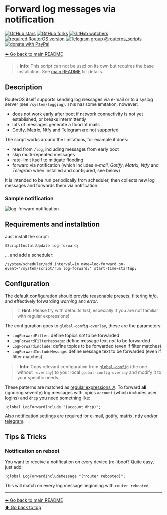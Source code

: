 Forward log messages via notification
=====================================

[![GitHub stars](https://img.shields.io/github/stars/eworm-de/routeros-scripts?logo=GitHub&style=flat&color=red)](https://github.com/eworm-de/routeros-scripts/stargazers)
[![GitHub forks](https://img.shields.io/github/forks/eworm-de/routeros-scripts?logo=GitHub&style=flat&color=green)](https://github.com/eworm-de/routeros-scripts/network)
[![GitHub watchers](https://img.shields.io/github/watchers/eworm-de/routeros-scripts?logo=GitHub&style=flat&color=blue)](https://github.com/eworm-de/routeros-scripts/watchers)
[![required RouterOS version](https://img.shields.io/badge/RouterOS-7.15-yellow?style=flat)](https://mikrotik.com/download/changelogs/)
[![Telegram group @routeros_scripts](https://img.shields.io/badge/Telegram-%40routeros__scripts-%2326A5E4?logo=telegram&style=flat)](https://t.me/routeros_scripts)
[![donate with PayPal](https://img.shields.io/badge/Like_it%3F-Donate!-orange?logo=githubsponsors&logoColor=orange&style=flat)](https://www.paypal.com/cgi-bin/webscr?cmd=_s-xclick&hosted_button_id=A4ZXBD6YS2W8J)

[⬅️ Go back to main README](../README.md)

> ℹ️ **Info**: This script can not be used on its own but requires the base
> installation. See [main README](../README.md) for details.

Description
-----------

RouterOS itself supports sending log messages via e-mail or to a syslog
server (see `/system/logging`). This has some limitation, however:

* does not work early after boot if network connectivity is not
  yet established, or breaks intermittently
* lots of messages generate a flood of mails
* Gotify, Matrix, Ntfy and Telegram are not supported

The script works around the limitations, for example it does:

* read from `/log`, including messages from early boot
* skip multi-repeated messages
* rate-limit itself to mitigate flooding
* forward via notification (which includes *e-mail*, *Gotify*, *Matrix*,
  *Ntfy* and *Telegram* when installed and configured, see below)

It is intended to be run periodically from scheduler, then collects new
log messages and forwards them via notification.

### Sample notification

![log-forward notification](log-forward.d/notification.avif)

Requirements and installation
-----------------------------

Just install the script:

    $ScriptInstallUpdate log-forward;

... and add a scheduler:

    /system/scheduler/add interval=1m name=log-forward on-event="/system/script/run log-forward;" start-time=startup;

Configuration
-------------

The default configuration should provide reasonable presets, filtering
*info*, and effectively forwarding *warning* and *error*.

> 💡️ **Hint**: Please try with defaults first, especially if you are not
> familiar with regular expressions!

The configuration goes to `global-config-overlay`, these are the parameters:

* `LogForwardFilter`: define topics *not* to be forwarded
* `LogForwardFilterMessage`: define message text *not* to be forwarded
* `LogForwardInclude`: define topics to be forwarded (even if filter matches)
* `LogForwardIncludeMessage`: define message text to be forwarded (even if
  filter matches)

> ℹ️ **Info**: Copy relevant configuration from
> [`global-config`](../global-config.rsc) (the one without `-overlay`) to
> your local `global-config-overlay` and modify it to your specific needs.

These patterns are matched as
[regular expressions ↗️](https://wiki.mikrotik.com/wiki/Manual:Regular_Expressions).
To forward **all** (ignoring severity) log messages with topics `account`
(which includes user logins) and `dhcp` you need something like:

    :global LogForwardInclude "(account|dhcp)";

Also notification settings are required for
[e-mail](mod/notification-email.md),
[gotify](mod/notification-gotify.md),
[matrix](mod/notification-matrix.md),
[ntfy](mod/notification-ntfy.md) and/or
[telegram](mod/notification-telegram.md).

Tips & Tricks
-------------

### Notification on reboot

You want to receive a notification on every device (re-)boot? Quite easy,
just add:

    :global LogForwardIncludeMessage "(^router rebooted)";

This will match on every log message beginning with `router rebooted`.

---
[⬅️ Go back to main README](../README.md)  
[⬆️ Go back to top](#top)
